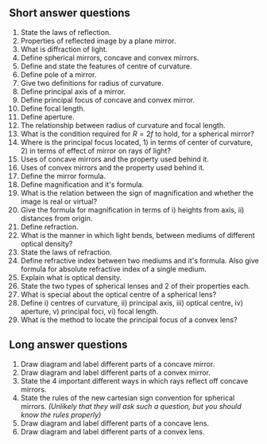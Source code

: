 ## Short answer questions
1. State the laws of reflection.
2. Properties of reflected image by a plane mirror.
3. What is diffraction of light.
4. Define spherical mirrors, concave and convex mirrors.
5. Define and state the features of centre of curvature. 
6. Define pole of a mirror.
7. Give two definitions for radius of curvature.
8. Define principal axis of a mirror.
9. Define principal focus of concave and convex mirror.
10. Define focal length.
11. Define aperture.
12. The relationship between radius of curvature and focal length.
13. What is the condition required for $R = 2f$ to hold, for a spherical mirror?
14. Where is the principal focus located, 1) in terms of center of curvature, 2) in terms of effect of mirror on rays of light?
15. Uses of concave mirrors and the property used behind it.
16. Uses of convex mirrors and the property used behind it.
17. Define the mirror formula.
18. Define magnification and it's formula.
19. What is the relation between the sign of magnification and whether the image is real or virtual?
20. Give the formula for magnification in terms of i) heights from axis, ii) distances from origin.
21. Define refraction.
22. What is the manner in which light bends, between mediums of different optical density?
23. State the laws of refraction.
24. Define refractive index between two mediums and it's formula. Also give formula for absolute refractive index of a single medium.
25. Explain what is optical density.
26. State the two types of spherical lenses and 2 of their properties each.
27. What is special about the optical centre of a spherical lens?
28. Define i) centres of curvature, ii) principal axis, iii) optical centre, iv) aperture, v) principal foci, vi) focal length.
29. What is the method to locate the principal focus of a convex lens?
## Long answer questions
1. Draw diagram and label different parts of a concave mirror.
2. Draw diagram and label different parts of a convex mirror.
3. State the 4 important different ways in which rays reflect off concave mirrors.
4. State the rules of the new cartesian sign convention for spherical mirrors.
   *(Unlikely that they will ask such a question, but you should know the rules properly)* 
5. Draw diagram and label different parts of a concave lens.
6. Draw diagram and label different parts of a convex lens.